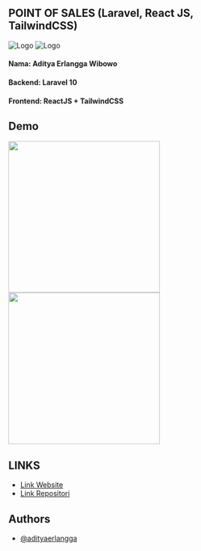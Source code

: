## POINT OF SALES (Laravel, React JS, TailwindCSS)

![Logo](https://raw.githubusercontent.com/laravel/art/master/logo-lockup/5%20SVG/2%20CMYK/1%20Full%20Color/laravel-logolockup-cmyk-red.svg)
![Logo](https://logos-download.com/wp-content/uploads/2016/09/React_logo_wordmark.png)

#### Nama: Aditya Erlangga Wibowo
#### Backend: Laravel 10
#### Frontend: ReactJS + TailwindCSS


## Demo

<img src="https://ibb.co/KFzsRrF" width="300">
<img src="https://ibb.co/tmTkmpY" width="300">

## LINKS

 - [Link Website](https://pos.adityaerlangga.me)
 - [Link Repositori](https://github.com/adityaerlangga/laravel-react-point-of-sales)


## Authors

- [@adityaerlangga](https://www.github.com/adityaerlangga)


